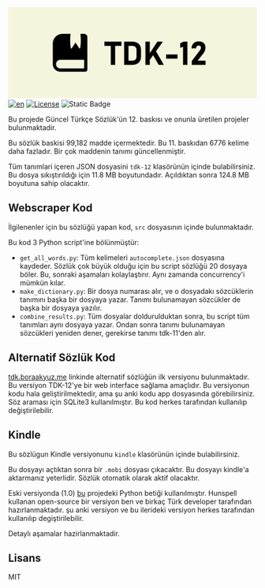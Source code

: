 ![TDK-12 Logo](/static/TDK12.png)
[![en](https://img.shields.io/badge/lang-en-red.svg)](https://github.com/bora-7/tdk-12/blob/main/README.en.md) 
[![License](https://img.shields.io/badge/license-MIT-blue.svg)](LICENSE)
![Static Badge](https://img.shields.io/badge/total_definitions-99,182-brightgreen)

Bu projede Güncel Türkçe Sözlük'ün 12. baskısı ve onunla üretilen projeler bulunmaktadir. 

Bu sözlük baskisi 99,182 madde içermektedir. Bu 11. baskıdan 6776 kelime daha fazladır. Bir çok maddenin tanımı güncellenmiştir.

Tüm tanımlari içeren JSON dosyasini `tdk-12` klasörünün içinde bulabilirsiniz. Bu dosya sıkıştırıldığı için 11.8 MB boyutundadır. Açıldıktan sonra 124.8 MB boyutuna sahip olacaktır.

## Webscraper Kod

İlgilenenler için bu sözlüğü yapan kod, `src` dosyasının içinde bulunmaktadır.

Bu kod 3 Python script'ine bölünmüştür:

- `get_all_words.py`: Tüm kelimeleri `autocomplete.json` dosyasına kaydeder. Sözlük çok büyük olduğu için bu script sözlüğü 20 dosyaya böler. Bu, sonraki aşamaları kolaylaştırır. Aynı zamanda concurrency'i mümkün kılar.
- `make_dictionary.py`: Bir dosya numarası alır, ve o dosyadakı sözcüklerin tanımını başka bir dosyaya yazar. Tanımı bulunamayan sözcükler de başka bir dosyaya yazılır.
- `combine_results.py`: Tüm dosyalar doldurulduktan sonra, bu script tüm tanımları aynı dosyaya yazar. Ondan sonra tanımı bulunamayan sözcükleri yeniden dener, gerekirse tanımı tdk-11'den alır.

## Alternatif Sözlük Kod

[tdk.boraakyuz.me](https://tdk.boraakyuz.me/) linkinde alternatif sözlüğün ilk versiyonu bulunmaktadır. Bu versiyon TDK-12'ye bir web interface sağlama amaçlıdır. Bu versiyonun kodu hala geliştirilmektedir, ama şu anki kodu app dosyasında görebilirsiniz. Söz araması için SQLite3 kullanılmıştır. Bu kod herkes tarafından kullanılıp değiştirilebilir.

## Kindle

Bu sözlügun Kindle versiyonunu `kindle` klasörünün içinde bulabilirsiniz.

Bu dosyayı açtıktan sonra bir `.mobi` dosyası çıkacaktır. Bu dosyayı kindle'a aktarmanız yeterlidir. Sözlük otomatik olarak aktif olacaktır.

Eski versiyonda (1.0) [bu](https://github.com/anezih/guncel-turkce-sozluk-kindle-kobo-stardict) projedeki Python betiği kullanılmıştır.  Hunspell kullanan open-source bir versiyon ben ve birkaç Türk developer tarafından hazırlanmaktadır. şu anki versiyon ve bu ilerideki versiyon herkes tarafından kullanılıp degiştirilebilir.

Detaylı aşamalar hazirlanmaktadir.

## Lisans
MIT